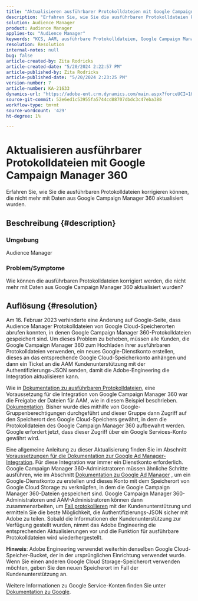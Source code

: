 ```yaml
---
title: "Aktualisieren ausführbarer Protokolldateien mit Google Campaign Manager 360"
description: "Erfahren Sie, wie Sie die ausführbaren Protokolldateien korrigieren können, die nicht mehr mit Daten aus Google Campaign Manager 360 aktualisiert wurden."
solution: Audience Manager
product: Audience Manager
applies-to: "Audience Manager"
keywords: "KCS, AAM, ausführbare Protokolldateien, Google Campaign Manager 360"
resolution: Resolution
internal-notes: null
bug: false
article-created-by: Zita Rodricks
article-created-date: "5/20/2024 2:22:57 PM"
article-published-by: Zita Rodricks
article-published-date: "5/20/2024 2:23:25 PM"
version-number: 7
article-number: KA-21633
dynamics-url: "https://adobe-ent.crm.dynamics.com/main.aspx?forceUCI=1&pagetype=entityrecord&etn=knowledgearticle&id=ec5bf16f-b416-ef11-9f8a-6045bd026dc7"
source-git-commit: 52e6ed1c53955fa5744cd88707dbdc3c47eba388
workflow-type: tm+mt
source-wordcount: '429'
ht-degree: 1%

---
```


# Aktualisieren ausführbarer Protokolldateien mit Google Campaign Manager 360


Erfahren Sie, wie Sie die ausführbaren Protokolldateien korrigieren können, die nicht mehr mit Daten aus Google Campaign Manager 360 aktualisiert wurden.

## Beschreibung {#description}


### <b>Umgebung</b>

Audience Manager



### <b>Problem/Symptome</b>

Wie können die ausführbaren Protokolldateien korrigiert werden, die nicht mehr mit Daten aus Google Campaign Manager 360 aktualisiert wurden?


## Auflösung {#resolution}


Am 16. Februar 2023 verhinderte eine Änderung auf Google-Seite, dass Audience Manager Protokolldateien von Google Cloud-Speicherorten abrufen konnten, in denen Google Campaign Manager 360-Protokolldateien gespeichert sind. Um dieses Problem zu beheben, müssen alle Kunden, die Google Campaign Manager 360 zum Hochladen ihrer ausführbaren Protokolldateien verwenden, ein neues Google-Dienstkonto erstellen, dieses an das entsprechende Google Cloud-Speicherkonto anhängen und dann ein Ticket an die AAM Kundenunterstützung mit der Authentifizierungs-JSON senden, damit die Adobe-Engineering die Integration aktualisieren kann.

Wie in [Dokumentation zu ausführbaren Protokolldateien](https://experienceleague.adobe.com/docs/audience-manager/user-guide/implementation-integration-guides/media-data-integration/actionable-log-files.html?lang=en), eine Voraussetzung für die Integration von Google Campaign Manager 360 war die Freigabe der Dateien für AAM, wie in diesem Beispiel beschrieben. [Dokumentation](https://experienceleague.adobe.com/docs/audience-manager/user-guide/reporting/audience-optimization-reports/audience-optimization-advertisers/import-dcm.html?lang=en). Bisher wurde dies mithilfe von Google-Gruppenberechtigungen durchgeführt und dieser Gruppe dann Zugriff auf den Speicherort des Google Cloud-Speichers gewährt, in dem die Protokolldateien des Google Campaign Manager 360 aufbewahrt werden. Google erfordert jetzt, dass dieser Zugriff über ein Google Services-Konto gewährt wird.

Eine allgemeine Anleitung zu dieser Aktualisierung finden Sie im Abschnitt [Voraussetzungen für die Dokumentation zur Google Ad Manager-Integration](https://experienceleague.adobe.com/docs/audience-manager/user-guide/reporting/audience-optimization-reports/audience-optimization-publishers/import-dfp.html?lang=en). Für diese Integration war immer ein Dienstkonto erforderlich. Google Campaign Manager 360-Administratoren müssen ähnliche Schritte ausführen, wie im Abschnitt [Dokumentation zu Google Ad Manager](https://experienceleague.adobe.com/docs/audience-manager/user-guide/reporting/audience-optimization-reports/audience-optimization-publishers/import-dfp.html?lang=en) , um ein Google-Dienstkonto zu erstellen und dieses Konto mit dem Speicherort von Google Cloud Storage zu verknüpfen, in dem die Google Campaign Manager 360-Dateien gespeichert sind. Google Campaign Manager 360-Administratoren und AAM-Administratoren können dann zusammenarbeiten, um [Fall protokollieren](https://experienceleague.adobe.com/docs/customer-one/using/home.html?lang=de) mit der Kundenunterstützung und ermitteln Sie die beste Möglichkeit, die Authentifizierungs-JSON sicher mit Adobe zu teilen. Sobald die Informationen der Kundenunterstützung zur Verfügung gestellt wurden, nimmt das Adobe Engineering die entsprechenden Aktualisierungen vor und die Funktion für ausführbare Protokolldateien wird wiederhergestellt.

<b>Hinweis</b>: Adobe Engineering verwendet weiterhin denselben Google Cloud-Speicher-Bucket, der in der ursprünglichen Einrichtung verwendet wurde. Wenn Sie einen anderen Google Cloud Storage-Speicherort verwenden möchten, geben Sie den neuen Speicherort im Fall der Kundenunterstützung an.

Weitere Informationen zu Google Service-Konten finden Sie unter [Dokumentation zu Google](https://cloud.google.com/iam/docs/service-accounts-create#creating_a_service_account).
